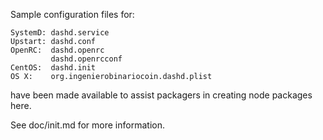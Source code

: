 Sample configuration files for:
```
SystemD: dashd.service
Upstart: dashd.conf
OpenRC:  dashd.openrc
         dashd.openrcconf
CentOS:  dashd.init
OS X:    org.ingenierobinariocoin.dashd.plist
```
have been made available to assist packagers in creating node packages here.

See doc/init.md for more information.

